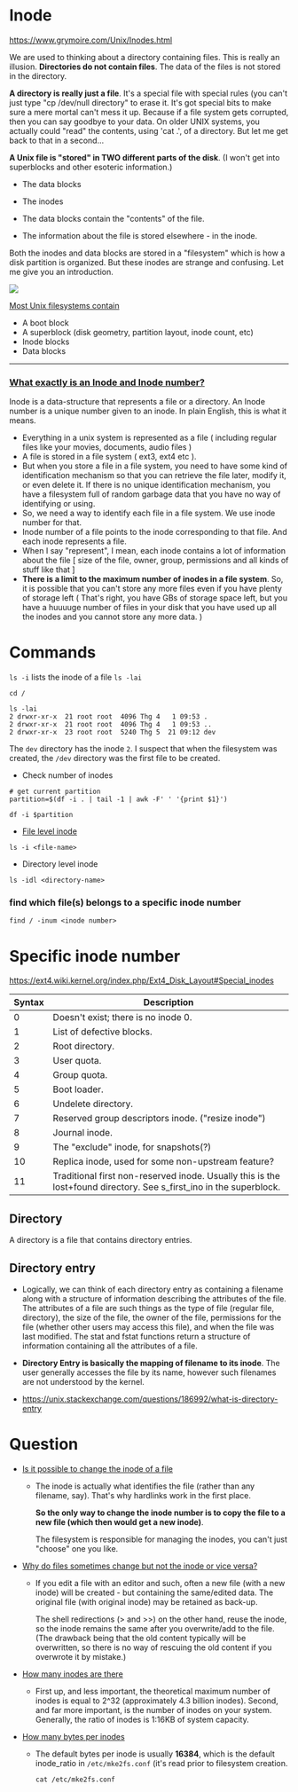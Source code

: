# Inode
https://www.grymoire.com/Unix/Inodes.html

We are used to thinking about a directory containing files. This is really an illusion. **Directories do not contain files**. The data of the files is not stored in the directory.

**A directory is really just a file**. It's a special file with special rules (you can't just type "cp /dev/null directory" to erase it. It's got special bits to make sure a mere mortal can't mess it up. Because if a file system gets corrupted, then you can say goodbye to your data. On older UNIX systems, you actually could "read" the contents, using 'cat .', of a directory. But let me get back to that in a second...

**A Unix file is "stored" in TWO different parts of the disk**. (I won't get into superblocks and other esoteric information.)
- The data blocks
- The inodes

- The data blocks contain the "contents" of the file.
- The information about the file is stored elsewhere - in the inode.

Both the inodes and data blocks are stored in a "filesystem" which is how a disk partition is organized. But these inodes are strange and confusing. Let me give you an introduction.

![](https://i.stack.imgur.com/Et9HC.gif)

[Most Unix filesystems contain](https://superuser.com/questions/520107/how-are-directory-structures-stored-in-unix-filesystem)

- A boot block
- A superblock (disk geometry, partition layout, inode count, etc)
- Inode blocks
- Data blocks

--------
### [What exactly is an Inode and Inode number?](https://esc.sh/blog/inode-hardlink-softlink-explained/)


Inode is a data-structure that represents a file or a directory. An Inode number is a unique number given to an inode. In plain English, this is what it means.

- Everything in a unix system is represented as a file ( including regular files like your movies, documents, audio files )
- A file is stored in a file system ( ext3, ext4 etc ).
- But when you store a file in a file system, you need to have some kind of identification mechanism so that you can retrieve the file later, modify it, or even delete it. If there is no unique identification mechanism, you have a filesystem full of random garbage data that you have no way of identifying or using.
- So, we need a way to identify each file in a file system. We use inode number for that.
- Inode number of a file points to the inode corresponding to that file. And each inode represents a file.
- When I say "represent", I mean, each inode contains a lot of information about the file [ size of the file, owner, group, permissions and all kinds of stuff like that ]
- **There is a limit to the maximum number of inodes in a file system**. So, it is possible that you can't store any more files even if you have plenty of storage left ( That's right, you have GBs of storage space left, but you have a huuuuge number of files in your disk that you have used up all the inodes and you cannot store any more data. )


# Commands

`ls -i` lists the inode of a file
`ls -lai`

```shell script
cd /

ls -lai
2 drwxr-xr-x  21 root root  4096 Thg 4   1 09:53 .
2 drwxr-xr-x  21 root root  4096 Thg 4   1 09:53 ..
2 drwxr-xr-x  23 root root  5240 Thg 5  21 09:12 dev
```

The `dev` directory has the inode `2`. I suspect that when the filesystem was created, the `/dev` directory was the first file to be created.

- Check number of inodes
```shell script
# get current partition
partition=$(df -i . | tail -1 | awk -F' ' '{print $1}')

df -i $partition
```

- [File level inode](https://www.redhat.com/sysadmin/inodes-linux-filesystem)
```shell script
ls -i <file-name>
```

- Directory level inode
```shell script
ls -idl <directory-name>
```

### find which file(s) belongs to a specific inode number

```shell script
find / -inum <inode number>
```

# Specific inode number

https://ext4.wiki.kernel.org/index.php/Ext4_Disk_Layout#Special_inodes


| Syntax | Description |
| ----- | -------------------------------------------------------------------------------------------------------------------|
| 0     | Doesn't exist; there is no inode 0.                                                                                |
| 1     | List of defective blocks.                                                                                          |
| 2     | Root directory.                                                                                                    |
| 3     | User quota.                                                                                                        |
| 4     | Group quota.                                                                                                       |
| 5     | Boot loader.                                                                                                       |
| 6     | Undelete directory.                                                                                                |
| 7     | Reserved group descriptors inode. ("resize inode")                                                                 |
| 8     | Journal inode.                                                                                                     |
| 9     | The "exclude" inode, for snapshots(?)                                                                              |
| 10    | Replica inode, used for some non-upstream feature?                                                                 |
| 11    | Traditional first non-reserved inode. Usually this is the lost+found directory. See s_first_ino in the superblock. |

## Directory
A directory is a file that contains directory entries.

## Directory entry
- Logically, we can think of each directory entry as containing a filename along with a structure of information describing the attributes of the file. The attributes of a file are such things as the type of file (regular file, directory), the size of the file, the owner of the file, permissions for the file (whether other users may access this file), and when the file was last modified. The stat and fstat functions return a structure of information containing all the attributes of a file.

- **Directory Entry is basically the mapping of filename to its inode**. The user generally accesses the file by its name, however such filenames are not understood by the kernel.
 
- https://unix.stackexchange.com/questions/186992/what-is-directory-entry  

# Question

- [Is it possible to change the inode of a file](https://unix.stackexchange.com/questions/345940/is-it-possible-to-change-the-inode-of-a-file-what-are-the-different-conditions)
    - The inode is actually what identifies the file (rather than any filename, say). That's why hardlinks work in the first place.
      
      **So the only way to change the inode number is to copy the file to a new file (which then would get a new inode)**.
      
      The filesystem is responsible for managing the inodes, you can't just "choose" one you like.
      
- [Why do files sometimes change but not the inode or vice versa?](https://unix.stackexchange.com/questions/343511/why-do-files-sometimes-change-but-not-the-inode-or-vice-versa)      
    - If you edit a file with an editor and such, often a new file (with a new inode) will be created - but containing the same/edited data. The original file (with original inode) may be retained as back-up.
      
      The shell redirections (> and >>) on the other hand, reuse the inode, so the inode remains the same after you overwrite/add to the file. (The drawback being that the old content typically will be overwritten, so there is no way of rescuing the old content if you overwrote it by mistake.)

- [How many inodes are there](https://www.redhat.com/sysadmin/inodes-linux-filesystem)
    - First up, and less important, the theoretical maximum number of inodes is equal to 2^32 (approximately 4.3 billion inodes). Second, and far more important, is the number of inodes on your system. Generally, the ratio of inodes is 1:16KB of system capacity.

- [How many bytes per inodes](https://stackoverflow.com/questions/3618820/how-many-bytes-per-inodes)    
    - The default bytes per inode is usually **16384**, which is the default inode_ratio in `/etc/mke2fs.conf` (it's read prior to filesystem creation.
    
        ```shell script
        cat /etc/mke2fs.conf
        ```